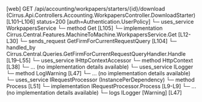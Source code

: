 [web] GET /api/accounting/workpapers/starters/{id}/download  (Cirrus.Api.Controllers.Accounting.WorkpapersController.DownloadStarter)  [L101–L106] status=200 [auth=Authentication.UserPolicy]
  └─ uses_service WorkpapersService
    └─ method Get [L105]
      └─ implementation Cirrus.Central.Features.MachineToMachine.WorkpapersService.Get [L12-L30]
  └─ sends_request GetFirmForCurrentRequestQuery [L104]
    └─ handled_by Cirrus.Central.Queries.GetFirmForCurrentRequestQueryHandler.Handle [L19–L55]
      └─ uses_service IHttpContextAccessor
        └─ method HttpContext [L38]
          └─ ... (no implementation details available)
      └─ uses_service ILogger<GetFirmForCurrentRequestQueryHandler>
        └─ method LogWarning [L47]
          └─ ... (no implementation details available)
      └─ uses_service IRequestProcessor (InstancePerDependency)
        └─ method Process [L51]
          └─ implementation IRequestProcessor.Process [L9-L9]
          └─ ... (no implementation details available)
      └─ logs ILogger<GetFirmForCurrentRequestQueryHandler> [Warning] [L47]

